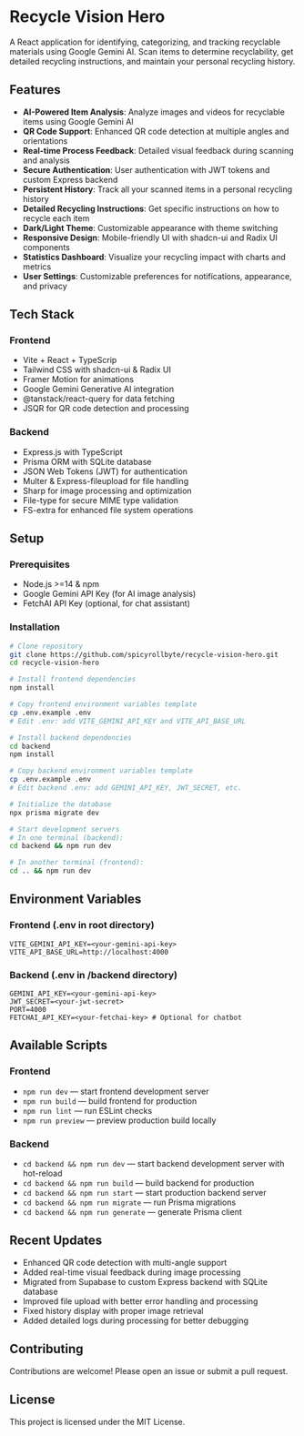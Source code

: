 # Recycle Vision Hero

A React application for identifying, categorizing, and tracking recyclable materials using Google Gemini AI. Scan items to determine recyclability, get detailed recycling instructions, and maintain your personal recycling history.

## Features

- **AI-Powered Item Analysis**: Analyze images and videos for recyclable items using Google Gemini AI
- **QR Code Support**: Enhanced QR code detection at multiple angles and orientations
- **Real-time Process Feedback**: Detailed visual feedback during scanning and analysis
- **Secure Authentication**: User authentication with JWT tokens and custom Express backend
- **Persistent History**: Track all your scanned items in a personal recycling history
- **Detailed Recycling Instructions**: Get specific instructions on how to recycle each item
- **Dark/Light Theme**: Customizable appearance with theme switching
- **Responsive Design**: Mobile-friendly UI with shadcn-ui and Radix UI components
- **Statistics Dashboard**: Visualize your recycling impact with charts and metrics
- **User Settings**: Customizable preferences for notifications, appearance, and privacy

## Tech Stack

### Frontend
- Vite + React + TypeScrip
- Tailwind CSS with shadcn-ui & Radix UI
- Framer Motion for animations
- Google Gemini Generative AI integration
- @tanstack/react-query for data fetching
- JSQR for QR code detection and processing

### Backend
- Express.js with TypeScript
- Prisma ORM with SQLite database
- JSON Web Tokens (JWT) for authentication
- Multer & Express-fileupload for file handling
- Sharp for image processing and optimization
- File-type for secure MIME type validation
- FS-extra for enhanced file system operations

## Setup

### Prerequisites

- Node.js >=14 & npm
- Google Gemini API Key (for AI image analysis)
- FetchAI API Key (optional, for chat assistant)

### Installation

```bash
# Clone repository
git clone https://github.com/spicyrollbyte/recycle-vision-hero.git
cd recycle-vision-hero

# Install frontend dependencies
npm install

# Copy frontend environment variables template
cp .env.example .env
# Edit .env: add VITE_GEMINI_API_KEY and VITE_API_BASE_URL

# Install backend dependencies
cd backend
npm install

# Copy backend environment variables template
cp .env.example .env
# Edit backend .env: add GEMINI_API_KEY, JWT_SECRET, etc.

# Initialize the database
npx prisma migrate dev

# Start development servers
# In one terminal (backend):
cd backend && npm run dev

# In another terminal (frontend):
cd .. && npm run dev
```

## Environment Variables

### Frontend (.env in root directory)
```env
VITE_GEMINI_API_KEY=<your-gemini-api-key>
VITE_API_BASE_URL=http://localhost:4000
```

### Backend (.env in /backend directory)
```env
GEMINI_API_KEY=<your-gemini-api-key>
JWT_SECRET=<your-jwt-secret>
PORT=4000
FETCHAI_API_KEY=<your-fetchai-key> # Optional for chatbot
```

## Available Scripts

### Frontend
- `npm run dev` — start frontend development server
- `npm run build` — build frontend for production
- `npm run lint` — run ESLint checks
- `npm run preview` — preview production build locally

### Backend
- `cd backend && npm run dev` — start backend development server with hot-reload
- `cd backend && npm run build` — build backend for production
- `cd backend && npm run start` — start production backend server
- `cd backend && npm run migrate` — run Prisma migrations
- `cd backend && npm run generate` — generate Prisma client

## Recent Updates

- Enhanced QR code detection with multi-angle support
- Added real-time visual feedback during image processing
- Migrated from Supabase to custom Express backend with SQLite database
- Improved file upload with better error handling and processing
- Fixed history display with proper image retrieval
- Added detailed logs during processing for better debugging

## Contributing

Contributions are welcome! Please open an issue or submit a pull request.

## License

This project is licensed under the MIT License.
